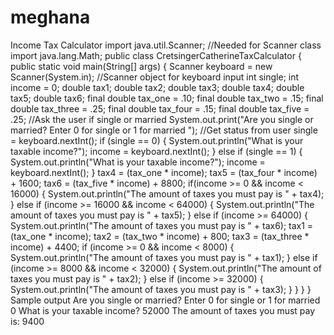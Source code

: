 # meghana
Income Tax Calculator
import java.util.Scanner; //Needed for Scanner class import java.lang.Math; public class CretsingerCatherineTaxCalculator { public static void main(String[] args) { Scanner keyboard = new Scanner(System.in); //Scanner object for keyboard input int single; int income = 0; double tax1;
double tax2; double tax3; double tax4; double tax5; double tax6; final double tax_one = .10; final double tax_two = .15; final double tax_three = .25; final double tax_four = .15; final double tax_five = .25;
//Ask the user if single or married System.out.print("Are you single or married? Enter 0 for single or 1 for married "); //Get status from user single = keyboard.nextInt();
if (single == 0) { System.out.println("What is your taxable income?"); income = keyboard.nextInt(); }
else if (single == 1) { System.out.println("What is your taxable income?"); income = keyboard.nextInt(); } tax4 = (tax_one * income); tax5 = (tax_four * income) + 1600; tax6 = (tax_five * income) + 8800; if(income >= 0 && income < 16000) { System.out.println("The amount of taxes you must pay is " + tax4); }
else if (income >= 16000 && income < 64000) { System.out.println("The amount of taxes you must pay is " + tax5); } else if (income >= 64000) { System.out.println("The amount of taxes you must pay is " + tax6); tax1 = (tax_one * income); tax2 = (tax_two * income) + 800; tax3 = (tax_three * income) + 4400;
if (income >= 0 && income < 8000) {
System.out.println("The amount of taxes you must pay is " + tax1);
}
else if (income >= 8000 && income < 32000) {
System.out.println("The amount of taxes you must pay is " + tax2);
}
else if (income >= 32000) {
System.out.println("The amount of taxes you must pay is " + tax3);
}
}
}
}
Sample output
Are you single or married? Enter 0 for single or 1 for married 0 What is your taxable income? 52000 The amount of taxes you must pay is: 9400
